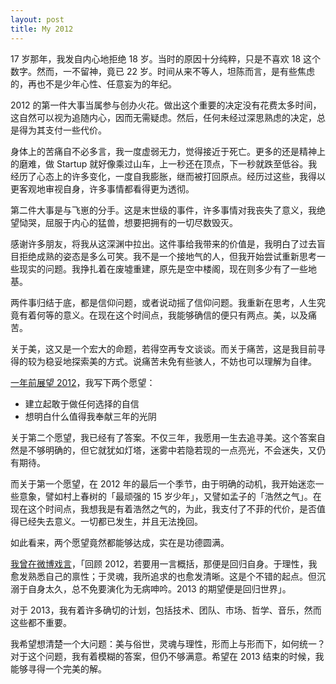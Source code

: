 ```yaml
---
layout: post  
title: My 2012
---
```


17 岁那年，我发自内心地拒绝 18 岁。当时的原因十分纯粹，只是不喜欢 18 这个数字。然而，一不留神，竟已 22 岁。时间从来不等人，坦陈而言，是有些焦虑的，再也不是少年心性、任意妄为的年纪。

2012 的第一件大事当属参与创办火花。做出这个重要的决定没有花费太多时间，这自然可以视为追随内心，因而无需疑虑。然后，任何未经过深思熟虑的决定，总是得为其支付一些代价。

身体上的苦痛自不必多言，我一度虚弱无力，觉得接近于死亡。更多的还是精神上的磨难，做 Startup 就好像乘过山车，上一秒还在顶点，下一秒就跌至低谷。我经历了心态上的许多变化，一度自我膨胀，继而被打回原点。经历过这些，我得以更客观地审视自身，许多事情都看得更为透彻。

第二件大事是与飞崽的分手。这是末世级的事件，许多事情对我丧失了意义，我绝望恸哭，屈服于内心的猛兽，想要把拥有的一切尽数毁灭。

感谢许多朋友，将我从这深渊中拉出。这件事给我带来的价值是，我明白了过去盲目拒绝成熟的姿态是多么可笑。我不是一个接地气的人，但我开始尝试重新思考一些现实的问题。我挣扎着在废墟重建，原先是空中楼阁，现在则多少有了一些地基。

两件事归结于底，都是信仰问题，或者说动摇了信仰问题。我重新在思考，人生究竟有着何等的意义。在现在这个时间点，我能够确信的便只有两点。美，以及痛苦。

关于美，这又是一个宏大的命题，若得空再专文谈谈。而关于痛苦，这是我目前寻得的较为稳妥地探索美的方式。说痛苦未免有些骇人，不妨也可以理解为自律。

[一年前展望 2012](http://light.ht/2011/12/31/my-2011)，我写下两个愿望：

- 建立起敢于做任何选择的自信
- 想明白什么值得我奉献三年的光阴

关于第二个愿望，我已经有了答案。不仅三年，我愿用一生去追寻美。这个答案自然是不够明确的，但它就犹如灯塔，迷雾中若隐若现的一点亮光，不会迷失，又仍有期待。

而关于第一个愿望，在 2012 年的最后一个季节，由于明确的动机，我开始迷恋一些意象，譬如村上春树的「最顽强的 15 岁少年」，又譬如孟子的「浩然之气」。在现在这个时间点，我想我是有着浩然之气的，为此，我支付了不菲的代价，是否值得已经失去意义。一切都已发生，并且无法挽回。

如此看来，两个愿望竟然都能够达成，实在是功德圆满。

[我曾在微博戏言](http://weibo.com/1277885685/zbuJsmiQc)，「回顾 2012，若要用一言概括，那便是回归自身。于理性，我愈发熟悉自己的禀性；于灵魂，我所追求的也愈发清晰。这是个不错的起点。但沉溺于自身太久，总不免要演化为无病呻吟。2013 的期望便是回归世界」。

对于 2013，我有着许多确切的计划，包括技术、团队、市场、哲学、音乐，然而这些都不重要。

我希望想清楚一个大问题：美与俗世，灵魂与理性，形而上与形而下，如何统一？对于这个问题，我有着模糊的答案，但仍不够满意。希望在 2013 结束的时候，我能够寻得一个完美的解。